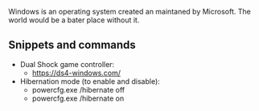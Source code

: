 Windows is an operating system created an maintaned by Microsoft. The world would be a bater place without it.


## Snippets and commands
* Dual Shock game controller:
  * https://ds4-windows.com/
* Hibernation mode (to enable and disable):
  * powercfg.exe /hibernate off
  * powercfg.exe /hibernate on
